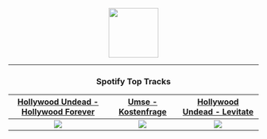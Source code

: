 <p align="center">
  <a href="https://www.tobiasmichael.de">
    <img src="https://tobiasmichael.de/assets/logo.gif" width="100" height="100"/>
  </a>
</p>

---

<h3 align="center">Spotify Top Tracks</h3>

[Hollywood Undead - Hollywood Forever](https://open.spotify.com/track/5CNopDW4B3IBlspdSmvjCh)|[Umse - Kostenfrage](https://open.spotify.com/track/164d5JIV7srIeaERoX3YuZ)|[Hollywood Undead - Levitate](https://open.spotify.com/track/0EZoTYqgrBBobhvMPgoSsI)
:---:|:----:|:----:
<img src="https://i.scdn.co/image/ab67616d00001e0227b1affc753caff12c012542"/>|<img src="https://i.scdn.co/image/ab67616d00001e023ba4313ab98702f984e7252c"/>|<img src="https://i.scdn.co/image/ab67616d00001e020540e8acdb2c6cc9c0c7dcd9"/>